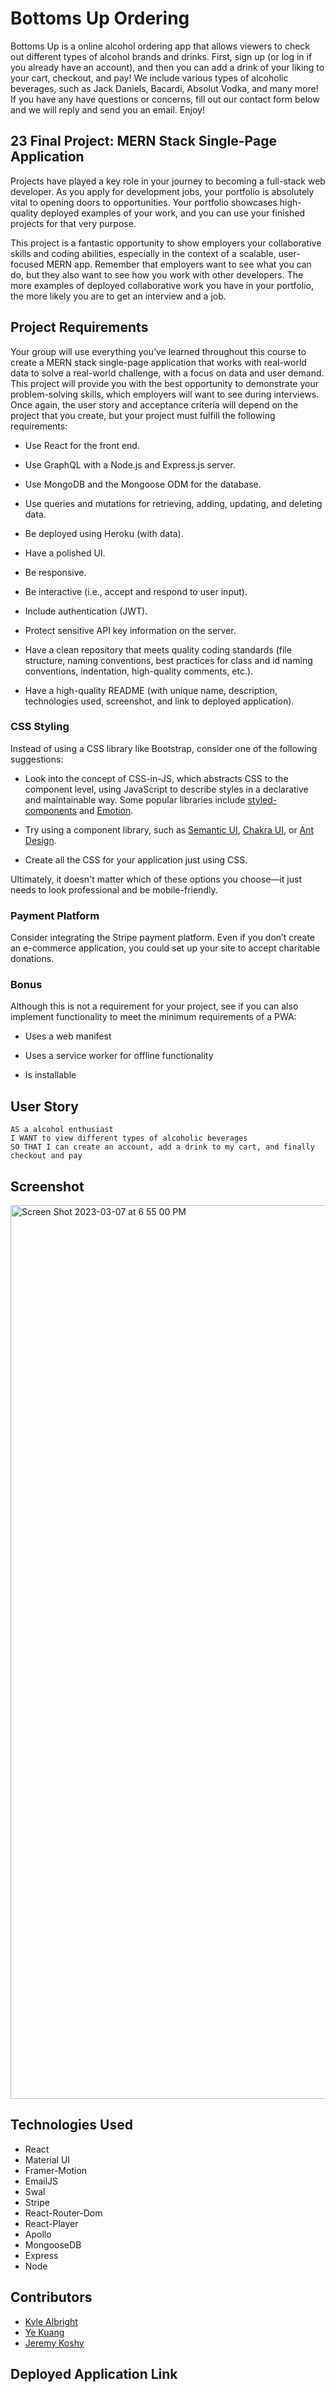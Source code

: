 # Bottoms Up Ordering

Bottoms Up is a online alcohol ordering app that allows viewers to check out different types of alcohol brands and drinks. First, sign up (or log in if you already have an account), and then you can add a drink of your liking to your cart, checkout, and pay! We include various types of alcoholic beverages, such as Jack Daniels, Bacardi, Absolut Vodka, and many more! If you have any have questions or concerns, fill out our contact form below and we will reply and send you an email. Enjoy!

## 23 Final Project: MERN Stack Single-Page Application

Projects have played a key role in your journey to becoming a full-stack web developer. As you apply for development jobs, your portfolio is absolutely vital to opening doors to opportunities. Your portfolio showcases high-quality deployed examples of your work, and you can use your finished projects for that very purpose.

This project is a fantastic opportunity to show employers your collaborative skills and coding abilities, especially in the context of a scalable, user-focused MERN app. Remember that employers want to see what you can do, but they also want to see how you work with other developers. The more examples of deployed collaborative work you have in your portfolio, the more likely you are to get an interview and a job.

## Project Requirements

Your group will use everything you’ve learned throughout this course to create a MERN stack single-page application that works with real-world data to solve a real-world challenge, with a focus on data and user demand. This project will provide you with the best opportunity to demonstrate your problem-solving skills, which employers will want to see during interviews. Once again, the user story and acceptance criteria will depend on the project that you create, but your project must fulfill the following requirements:

* Use React for the front end.

* Use GraphQL with a Node.js and Express.js server.

* Use MongoDB and the Mongoose ODM for the database.

* Use queries and mutations for retrieving, adding, updating, and deleting data.

* Be deployed using Heroku (with data).

* Have a polished UI.

* Be responsive.

* Be interactive (i.e., accept and respond to user input).

* Include authentication (JWT).

* Protect sensitive API key information on the server.

* Have a clean repository that meets quality coding standards (file structure, naming conventions, best practices for class and id naming conventions, indentation, high-quality comments, etc.).

* Have a high-quality README (with unique name, description, technologies used, screenshot, and link to deployed application).

### CSS Styling

Instead of using a CSS library like Bootstrap, consider one of the following suggestions:

* Look into the concept of CSS-in-JS, which abstracts CSS to the component level, using JavaScript to describe styles in a declarative and maintainable way. Some popular libraries include [styled-components](https://styled-components.com/) and [Emotion](https://emotion.sh/docs/introduction).

* Try using a component library, such as [Semantic UI](https://semantic-ui.com/), [Chakra UI](https://chakra-ui.com/), or [Ant Design](https://ant.design/).

* Create all the CSS for your application just using CSS.

Ultimately, it doesn't matter which of these options you choose&mdash;it just needs to look professional and be mobile-friendly.

### Payment Platform

Consider integrating the Stripe payment platform. Even if you don’t create an e-commerce application, you could set up your site to accept charitable donations.

### Bonus

Although this is not a requirement for your project, see if you can also implement functionality to meet the minimum requirements of a PWA:

* Uses a web manifest

* Uses a service worker for offline functionality

* Is installable

## User Story
```
AS a alcohol enthusiast
I WANT to view different types of alcoholic beverages
SO THAT I can create an account, add a drink to my cart, and finally checkout and pay
```

## Screenshot
<img width="1430" alt="Screen Shot 2023-03-07 at 6 55 00 PM" src="https://user-images.githubusercontent.com/112911066/223591262-14d9857e-54d8-4ed9-bff8-b50b18b6947a.png">



## Technologies Used

* React
* Material UI
* Framer-Motion
* EmailJS
* Swal
* Stripe
* React-Router-Dom
* React-Player
* Apollo
* MongooseDB
* Express
* Node

## Contributors

* [Kyle Albright](https://github.com/KyleAlbright)
* [Ye Kuang](https://github.com/ykuang321)
* [Jeremy Koshy](https://github.com/jbkoshy)

## Deployed Application Link
